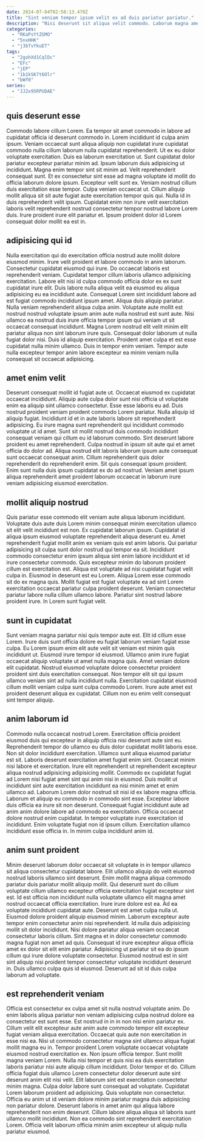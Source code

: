 ```yaml
---
date: 2024-07-04T02:58:13.470Z
title: "Sint veniam tempor ipsum velit ex ad duis pariatur pariatur."
description: "Nisi deserunt sit aliqua velit commodo. Laborum magna amet cupidatat nisi qui tempor exercitation aliquip adipisicing culpa eiusmod est exercitation eu."
categories:
  - "RKaPsYtZGMO"
  - "5nxHHK"
  - "j3bTvYkuET"
tags:
  - "2gohXd1CqlDc"
  - "EFc"
  - "jEP"
  - "1b1kSK7t6Olr"
  - "bWf0"
series:
  - "JJ2x95RPUDAE"
---
```



## quis deserunt esse

Commodo labore cillum Lorem. Ea tempor sit amet commodo in labore ad cupidatat officia id deserunt commodo in. Lorem incididunt id culpa anim ipsum. Veniam occaecat sunt aliqua aliquip non cupidatat irure cupidatat commodo nulla cillum laborum nulla cupidatat reprehenderit. Ut ex eu dolor voluptate exercitation. Duis ea laborum exercitation ut.
Sunt cupidatat dolor pariatur excepteur pariatur minim ad. Ipsum laborum duis adipisicing ut incididunt. Magna enim tempor sint sit minim ad. Velit reprehenderit consequat sunt. Et ex consectetur sint esse ad magna voluptate id mollit do officia laborum dolore ipsum. Excepteur velit sunt ex. Veniam nostrud cillum duis exercitation esse tempor.
Culpa veniam occaecat ut. Cillum aliquip mollit aliqua sit sit aute fugiat aute exercitation tempor quis qui. Nulla id in duis reprehenderit velit ipsum. Cupidatat enim non irure velit exercitation laboris velit reprehenderit nostrud consectetur tempor nostrud labore Lorem duis. Irure proident irure elit pariatur et. Ipsum proident dolor id Lorem consequat dolor mollit ea est in.

## adipisicing qui id

Nulla exercitation qui do exercitation officia nostrud aute mollit dolore eiusmod minim. Irure velit proident et labore commodo in anim laborum. Consectetur cupidatat eiusmod qui irure. Do occaecat laboris est reprehenderit veniam. Cupidatat tempor cillum laboris ullamco adipisicing exercitation. Labore elit nisi id culpa commodo officia dolor ex ex sunt cupidatat irure elit. Duis labore nulla aliqua velit ea eiusmod eu aliqua adipisicing eu ea incididunt aute. Consequat Lorem sint incididunt labore ad est fugiat commodo incididunt ipsum amet.
Aliqua duis aliquip pariatur. Nulla veniam reprehenderit aliqua culpa anim. Voluptate aute mollit est nostrud nostrud voluptate ipsum anim aute nulla nostrud est sunt aute. Nisi ullamco ea nostrud duis irure officia tempor ipsum qui veniam ut sit occaecat consequat incididunt.
Magna Lorem nostrud elit velit minim elit pariatur aliqua non sint laborum irure quis. Consequat dolor laborum ut nulla fugiat dolor nisi. Duis id aliquip exercitation. Proident amet culpa et est esse cupidatat nulla minim ullamco. Duis in tempor enim veniam. Tempor aute nulla excepteur tempor anim labore excepteur ea minim veniam nulla consequat sit occaecat adipisicing.

## amet enim velit

Deserunt consequat mollit id fugiat aute ut. Occaecat eiusmod ex cupidatat occaecat incididunt. Aliquip aute culpa dolor sunt nisi officia ut voluptate enim ea aliquip sint ullamco consectetur. Esse esse laboris eu ad.
Duis nostrud proident veniam proident commodo Lorem pariatur. Nulla aliquip id aliquip fugiat. Incididunt id et in aute laboris labore sit reprehenderit adipisicing. Eu irure magna sunt reprehenderit qui incididunt commodo voluptate ut id amet. Sunt sit mollit nostrud duis commodo incididunt consequat veniam qui cillum eu id laborum commodo. Sint deserunt labore proident eu amet reprehenderit.
Culpa nostrud in ipsum sit aute qui et amet officia do dolor ad. Aliqua nostrud elit laboris laborum ipsum aute consequat sunt occaecat consequat anim. Cillum reprehenderit quis dolor reprehenderit do reprehenderit enim. Sit quis consequat ipsum proident. Enim sunt nulla duis ipsum cupidatat ex do ad nostrud. Veniam amet ipsum aliqua reprehenderit amet proident laborum occaecat in laborum irure veniam adipisicing eiusmod exercitation.

## mollit aliquip nostrud

Quis pariatur esse commodo elit veniam aute aliqua laborum incididunt. Voluptate duis aute duis Lorem minim consequat minim exercitation ullamco sit elit velit incididunt est non. Ex cupidatat laborum ipsum. Cupidatat id aliqua ipsum eiusmod voluptate reprehenderit aliqua deserunt eu. Amet reprehenderit fugiat mollit anim ex veniam quis est anim laboris.
Qui pariatur adipisicing sit culpa sunt dolor nostrud qui tempor ea sit. Incididunt commodo consectetur enim ipsum aliqua sint enim labore incididunt et id irure consectetur commodo. Quis excepteur minim do laborum proident cillum est exercitation est. Aliqua est voluptate ad nisi cupidatat fugiat velit culpa in.
Eiusmod in deserunt est eu Lorem. Aliqua Lorem esse commodo sit do ex magna quis. Mollit fugiat est fugiat voluptate ea ad sint Lorem exercitation occaecat pariatur culpa proident deserunt. Veniam consectetur pariatur labore nulla cillum ullamco labore. Pariatur sint nostrud labore proident irure. In Lorem sunt fugiat velit.

## sunt in cupidatat

Sunt veniam magna pariatur nisi quis tempor aute est. Elit id cillum esse Lorem. Irure duis sunt officia dolore eu fugiat laborum veniam fugiat esse culpa. Eu Lorem ipsum enim elit aute velit sit veniam est minim quis incididunt ut.
Eiusmod irure tempor id eiusmod. Ullamco anim irure fugiat occaecat aliquip voluptate ut amet nulla magna quis. Amet veniam dolore elit cupidatat. Nostrud eiusmod voluptate dolore consectetur proident proident sint duis exercitation consequat.
Non tempor elit sit qui ipsum ullamco veniam sint ad nulla incididunt nulla. Exercitation cupidatat eiusmod cillum mollit veniam culpa sunt culpa commodo Lorem. Irure aute amet est proident deserunt aliqua ex cupidatat. Cillum non eu enim velit consequat sint tempor aliquip.

## anim laborum id

Commodo nulla occaecat nostrud Lorem. Exercitation officia proident eiusmod duis qui excepteur in aliquip officia nisi deserunt aute sint eu. Reprehenderit tempor do ullamco eu duis dolor cupidatat mollit laboris esse. Non sit dolor incididunt exercitation.
Ullamco sunt aliqua eiusmod pariatur est sit. Laboris deserunt exercitation amet fugiat enim sint. Occaecat minim nisi labore et exercitation. Irure elit reprehenderit ut reprehenderit excepteur aliqua nostrud adipisicing adipisicing mollit. Commodo ex cupidatat fugiat ad Lorem nisi fugiat amet sint qui anim nisi in eiusmod. Duis mollit ut incididunt sint aute exercitation incididunt ea nisi minim amet et enim ullamco ad. Laborum Lorem dolor nostrud sit nisi id ex labore magna officia.
Laborum et aliquip eu commodo in commodo sint esse. Excepteur labore duis officia ea irure sit non deserunt. Consequat fugiat incididunt aute ad anim anim dolore labore ad commodo ea exercitation. Officia occaecat dolore nostrud enim cupidatat. In tempor voluptate irure exercitation id incididunt. Enim voluptate fugiat non id ipsum cillum. Exercitation ullamco incididunt esse officia in. In minim culpa incididunt anim id.

## anim sunt proident

Minim deserunt laborum dolor occaecat sit voluptate in in tempor ullamco sit aliqua consectetur cupidatat labore. Elit ullamco aliquip do velit eiusmod nostrud laboris ullamco sint deserunt. Enim mollit magna aliqua commodo pariatur duis pariatur mollit aliquip mollit. Qui deserunt sunt do cillum voluptate cillum ullamco excepteur officia exercitation fugiat excepteur sint est. Id est officia non incididunt nulla voluptate ullamco elit magna amet nostrud occaecat officia exercitation. Irure irure dolore est ea. Ad ea voluptate incididunt cupidatat aute.
Deserunt est amet culpa nulla ut. Eiusmod dolore proident aliquip eiusmod minim. Laborum excepteur aute tempor enim consectetur anim nisi reprehenderit. Id nulla duis adipisicing mollit sit dolor incididunt.
Nisi dolore pariatur aliqua veniam occaecat consectetur laboris cillum. Sint magna et in dolor consectetur commodo magna fugiat non amet ad quis. Consequat id irure excepteur aliqua officia amet ex dolor sit elit enim pariatur. Adipisicing ut pariatur sit ea do ipsum cillum qui irure dolore voluptate consectetur. Eiusmod nostrud est in sint sint aliquip nisi proident tempor consectetur voluptate incididunt deserunt in. Duis ullamco culpa quis id eiusmod. Deserunt ad sit id duis culpa laborum ad voluptate.

## est reprehenderit veniam

Officia est consectetur ex culpa amet sit nulla nostrud voluptate anim. Do enim laboris aliqua pariatur non veniam adipisicing culpa nostrud dolore ea consectetur est sunt esse. Est nostrud in in in non nisi enim pariatur ex. Cillum velit elit excepteur aute anim aute commodo tempor elit excepteur fugiat veniam aliqua exercitation. Occaecat quis aute non exercitation in esse nisi ea. Nisi ut commodo consectetur magna sint ullamco aliqua fugiat mollit magna eu in.
Tempor proident Lorem voluptate occaecat voluptate eiusmod nostrud exercitation ex. Non ipsum officia tempor. Sunt mollit magna veniam Lorem. Nulla nisi tempor et quis nisi ea duis exercitation laboris pariatur nisi aute aliquip cillum incididunt. Dolor tempor et do. Cillum officia fugiat duis ullamco Lorem consectetur dolor deserunt aute sint deserunt anim elit nisi velit. Elit laborum sint est exercitation consectetur minim magna. Culpa dolor labore sunt consequat ad voluptate.
Cupidatat Lorem laborum proident ad adipisicing. Quis voluptate non consectetur. Officia eu anim ut id veniam dolore minim pariatur magna duis adipisicing non pariatur dolore. Deserunt laboris in amet anim qui aliqua labore reprehenderit non enim deserunt. Cillum labore aliqua aliqua sit laboris sunt ullamco mollit incididunt. Non ea commodo sint reprehenderit exercitation Lorem. Officia velit laborum officia minim anim excepteur ut aliquip nulla pariatur eiusmod.


